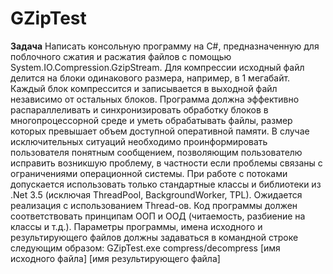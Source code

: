 # GZipTest

<b>Задача</b>
Написать консольную программу на C#, предназначенную для поблочного сжатия и
расжатия файлов с помощью System.IO.Compression.GzipStream.
Для компрессии исходный файл делится на блоки одинакового размера, например, в 1
мегабайт. Каждый блок компрессится и записывается в выходной файл независимо от
остальных блоков.
Программа должна эффективно распараллеливать и синхронизировать обработку блоков
в многопроцессорной среде и уметь обрабатывать файлы, размер которых превышает
объем доступной оперативной памяти.
В случае исключительных ситуаций необходимо проинформировать пользователя
понятным сообщением, позволяющим пользователю исправить возникшую проблему, в
частности если проблемы связаны с ограничениями операционной системы.
При работе с потоками допускается использовать только стандартные классы и
библиотеки из .Net 3.5 (исключая ThreadPool, BackgroundWorker, TPL). Ожидается
реализация с использованием Thread-ов.
Код программы должен соответствовать принципам ООП и ООД (читаемость, разбиение
на классы и т.д.).
Параметры программы, имена исходного и результирующего файлов должны задаваться
в командной строке следующим образом:
GZipTest.exe compress/decompress [имя исходного файла] [имя результирующего файла]